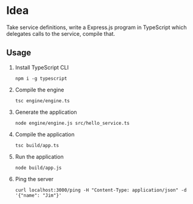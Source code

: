 # Idea

Take service definitions, write a Express.js program in TypeScript which delegates calls to the service, compile that.

## Usage

1. Install TypeScript CLI

   `npm i -g typescript`

2. Compile the engine

   `tsc engine/engine.ts`

3. Generate the application

   `node engine/engine.js src/hello_service.ts`

4. Compile the application

   `tsc build/app.ts`

5. Run the application

   `node build/app.js`

6. Ping the server

   `curl localhost:3000/ping -H "Content-Type: application/json" -d '{"name": "Jim"}'`

